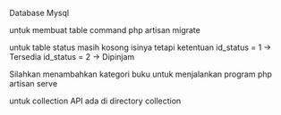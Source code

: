 Database Mysql

untuk membuat table command php artisan migrate

untuk table status masih kosong isinya 
tetapi ketentuan
id_status = 1 -> Tersedia
id_status = 2 -> Dipinjam

Silahkan menambahkan kategori buku
untuk menjalankan program php artisan serve

untuk collection API ada di directory collection